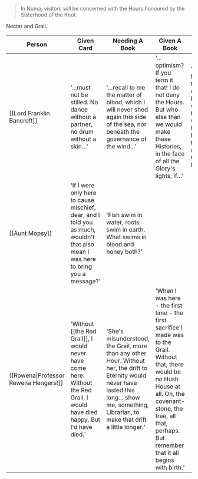 > In Numa, visitors will be concerned with the Hours honoured by the Sisterhood of the Knot.

Nectar and Grail.

| Person                                | Given Card                                                                                                                        | Needing A Book                                                                                                                                                                                       | Given A Book                                                                                                                                                                                                                          | Acted                                                                                                                                                      |
| ------------------------------------- | --------------------------------------------------------------------------------------------------------------------------------- | ---------------------------------------------------------------------------------------------------------------------------------------------------------------------------------------------------- | ------------------------------------------------------------------------------------------------------------------------------------------------------------------------------------------------------------------------------------- | ---------------------------------------------------------------------------------------------------------------------------------------------------------- |
| [[Lord Franklin Bancroft]]            | '…must not be stilled. No dance without a partner, no drum without a skin…'                                                       | '…recall to me the matter of blood, which I will never shed again this side of the sea, nor beneath the governance of the wind…'                                                                     | '…optimism? If you term it that! I do not deny the Hours. But who else than we would make these Histories, in the face of all the Glory's lights, if…'                                                                                | '...optimism? If you term it that! I do not deny the Hours. But who else than we would make these Histories, in the face of all the Glory's lights, if...' |
| [[Aunt Mopsy]]                        | 'If I were only here to cause mischief, dear, and I told you as much, wouldn't that also mean I was here to bring you a message?' | 'Fish swim in water, roots swim in earth. What swims in blood and honey both?'                                                                                                                       |                                                                                                                                                                                                                                       |                                                                                                                                                            |
| [[Rowena\|Professor Rewena Hengerst]] | 'Without [[the Red Grail]], I would never have come here. Without the Red Grail, I would have died happy. But I'd have died.'     | 'She's misunderstood, the Grail, more than any other Hour. Without her, the drift to Eternity would never have lasted this long… show me, something, Librarian, to make that drift a little longer.' | 'When I was here - the first time - the first sacrifice I made was to the Grail. Without that, there would be no Hush House at all. Oh, the covenant-stone, the tree, all that, perhaps. But remember that it all begins with birth.' |                                                                                                                                                            |
